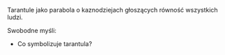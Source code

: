 Tarantule jako parabola o kaznodziejach głoszących równość wszystkich ludzi.

Swobodne myśli:
- Co symbolizuje tarantula?